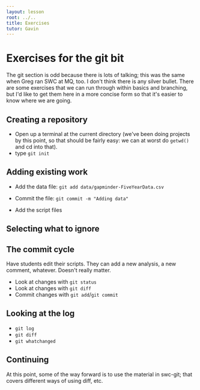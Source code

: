 ```yaml
---
layout: lesson
root: ../..
title: Exercises
tutor: Gavin
---
```


# Exercises for the git bit

The git section is odd because there is lots of talking; this was the same when Greg ran SWC at MQ, too. I don't think there is any silver bullet. There are some exercises that we can run through within basics and branching, but I'd like to get them here in a more concise form so that it's easier to know where we are going.

## Creating a repository

* Open up a terminal at the current directory (we've been doing projects by this point, so that should be fairly easy: we can at worst do `getwd()` and cd into that).
* type `git init`

## Adding existing work

* Add the data file: `git add data/gapminder-FiveYearData.csv`
* Commit the file: `git commit -m "Adding data"`

* Add the script files

## Selecting what to ignore

## The commit cycle

Have students edit their scripts.  They can add a new analysis, a new comment, whatever.  Doesn't really matter.

* Look at changes with `git status`
* Look at changes with `git diff`
* Commit changes with `git add`/`git commit`

## Looking at the log

* `git log`
* `git diff`
* `git whatchanged`

## Continuing

At this point, some of the way forward is to use the material in swc-git; that covers different ways of using diff, etc.

